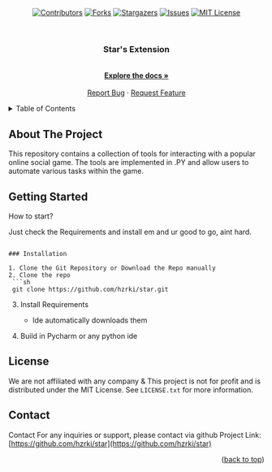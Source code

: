 <a name="readme-top"></a>

<div align="center">

  [![Contributors][contributors-shield]][contributors-url]
  [![Forks][forks-shield]][forks-url]
  [![Stargazers][stars-shield]][stars-url]
  [![Issues][issues-shield]][issues-url]
  [![MIT License][license-shield]][license-url]

</div>

[contributors-shield]: https://img.shields.io/github/contributors/hzrki/star.svg?style=flat-square
[forks-shield]: https://img.shields.io/github/forks/hzrki/star.svg?style=flat-square
[stars-shield]: https://img.shields.io/github/stars/hzrki/star.svg?style=flat-square
[issues-shield]: https://img.shields.io/github/issues/hzrki/star.svg?style=flat-square
[license-shield]: https://img.shields.io/github/license/hzrki/star.svg?style=flat-square

[contributors-url]: https://github.com/hzrki/star/graphs/contributors
[forks-url]: https://github.com/hzrki/star/network/members
[stars-url]: https://github.com/hzrki/star/stargazers
[issues-url]: https://github.com/hzrki/star/issues
[license-url]: https://github.com/hzrki/star/blob/main/LICENSE.txt


<br />
<div align="center">
  <a href="https://github.com/hzrki/star">
  </a>
  <h3 align="center">Star's Extension</h3>
  <p align="center">
    <br />
    <a href="https://github.com/hzrki/star/tree/main/msptool"><strong>Explore the docs »</strong></a>
    <br />
    <br />
    <a href="https://github.com/hzrki/star/issues/new?labels=bug">Report Bug</a>
    ·
    <a href="https://github.com/hzrki/star/issues/new?labels=enhancement">Request Feature</a>
  </p>
</div>


<details>
  <summary>Table of Contents</summary>
  <ol>
    <li>
      <a href="#about-the-project">About The Tool</a>
    </li>
    <li>
      <a href="#getting-started">Getting Started</a>
      <ul>
      </ul>
    </li>
    <li><a href="#license">License</a></li>
    <li><a href="#contact">Contact</a></li>
  </ol>
</details>


## About The Project

This repository contains a collection of tools for interacting with  a popular online social game. The tools are implemented in .PY and allow users to automate various tasks within the game.


## Getting Started

How to start?

Just check the Requirements and install em and ur good to go, aint hard.
  ```

### Installation

1. Clone the Git Repository or Download the Repo manually
2. Clone the repo
   ```sh
   git clone https://github.com/hzrki/star.git
   ```
3. Install Requirements
   * Ide automatically downloads them
     
5. Build in Pycharm or any python ide


## License

We are not affiliated with any company & This project is not for profit and is distributed under the MIT License. See `LICENSE.txt` for more information.


## Contact

Contact For any inquiries or support, please contact via github
Project Link: [https://github.com/hzrki/star](https://github.com/hzrki/star)


<p align="right">(<a href="#readme-top">back to top</a>)</p>




